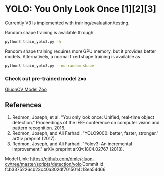 # YOLO: You Only Look Once [1][2][3]

Currently V3 is implemented with training/evaluation/testing.

Random shape training is available through
```bash
python3 train_yolo3.py -h
```

Random shape training requires more GPU memory, but it provides better models. Alternatively, a normal fixed shape training is available as
```bash
python3 train_yolo3.py --no-random-shape
```


### Check out pre-trained model zoo
[GluonCV Model Zoo](http://gluon-cv.mxnet.io/model_zoo/index.html#object-detection)


## References
1. Redmon, Joseph, et al. "You only look once: Unified, real-time object detection." Proceedings of the IEEE conference on computer vision and pattern recognition. 2016.
2. Redmon, Joseph, and Ali Farhadi. "YOLO9000: better, faster, stronger." arXiv preprint (2017).
3. Redmon, Joseph, and Ali Farhadi. "Yolov3: An incremental improvement." arXiv preprint arXiv:1804.02767 (2018).

Model Link: https://github.com/dmlc/gluon-cv/tree/master/scripts/detection/yolo
Commit id: fcb3375226cb23c40a302df7015014c18ea54d66
